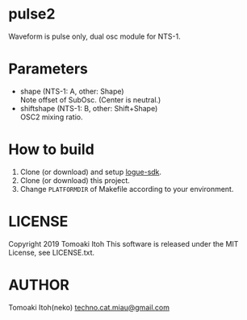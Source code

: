 # pulse2
Waveform is pulse only, dual osc module for NTS-1.

# Parameters
- shape (NTS-1: A, other: Shape)  
Note offset of SubOsc. (Center is neutral.)
- shiftshape (NTS-1: B, other: Shift+Shape)  
OSC2 mixing ratio.

# How to build
1. Clone (or download) and setup [logue-sdk](https://github.com/korginc/logue-sdk).
1. Clone (or download) this project.
1. Change `PLATFORMDIR` of Makefile according to your environment.

# LICENSE
Copyright 2019 Tomoaki Itoh
This software is released under the MIT License, see LICENSE.txt.

# AUTHOR
Tomoaki Itoh(neko) techno.cat.miau@gmail.com

